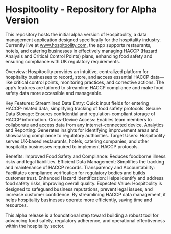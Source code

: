 
# Hospitoolity - Repository for Alpha Version

This repository hosts the initial alpha version of Hospitoolity, a data management application designed specifically for the hospitality industry. Currently live at www.hospitoolity.com, the app supports restaurants, hotels, and catering businesses in effectively managing HACCP (Hazard Analysis and Critical Control Points) plans, enhancing food safety and ensuring compliance with UK regulatory requirements.

Overview:
Hospitoolity provides an intuitive, centralized platform for hospitality businesses to record, store, and access essential HACCP data—like critical control points, monitoring practices, and corrective actions. The app’s features are tailored to streamline HACCP compliance and make food safety data more accessible and manageable.

Key Features:
Streamlined Data Entry: Quick input fields for entering HACCP-related data, simplifying tracking of food safety protocols.
Secure Data Storage: Ensures confidential and regulation-compliant storage of HACCP information.
Cross-Device Access: Enables team members to collaborate and access data from any internet-connected device.
Analytics and Reporting: Generates insights for identifying improvement areas and showcasing compliance to regulatory authorities.
Target Users:
Hospitoolity serves UK-based restaurants, hotels, catering companies, and other hospitality businesses required to implement HACCP protocols.

Benefits:
Improved Food Safety and Compliance: Reduces foodborne illness risks and legal liabilities.
Efficient Data Management: Simplifies the tracking and maintenance of HACCP records.
Transparency and Accountability: Facilitates compliance verification for regulatory bodies and builds customer trust.
Enhanced Hazard Identification: Helps identify and address food safety risks, improving overall quality.
Expected Value:
Hospitoolity is designed to safeguard business reputations, prevent legal issues, and increase customer confidence. By streamlining HACCP data management, it helps hospitality businesses operate more efficiently, saving time and resources.

This alpha release is a foundational step toward building a robust tool for advancing food safety, regulatory adherence, and operational effectiveness within the hospitality sector.
